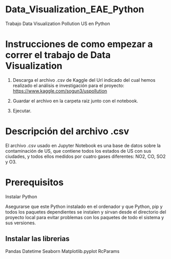 # Data_Visualization_EAE_Python
Trabajo Data Visualization Pollution US en Python


# Instrucciones de como empezar a correr el trabajo de Data Visualization

1. Descarga el archivo .csv de Kaggle del Url indicado del cual hemos realizado el análisis e investigación para el proyecto:
https://www.kaggle.com/sogun3/uspollution

2. Guardar el archivo en la carpeta raiz junto con el notebook.

3. Ejecutar.


# Descripción del archivo .csv

El archivo .csv usado en Jupyter Notebook es una base de datos sobre la contaminación de US, que contiene todos los estados de US con sus ciudades, y todos ellos medidos por cuatro gases diferentes: NO2, CO, SO2 y O3.

# Prerequisitos

Instalar Python

Asegurarse que este Python instalado en el ordenador y que Python, pip y todos los paquetes dependientes se instalen y sirvan desde el directorio del proyecto local para evitar problemas con los paquetes de todo el sistema y sus versiones.

## Instalar las librerias

Pandas
Datetime
Seaborn
Matplotlib.pyplot
RcParams
